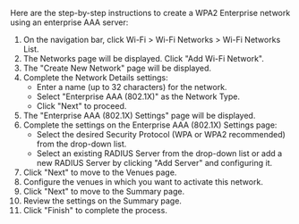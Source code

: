 Here are the step-by-step instructions to create a WPA2 Enterprise network using an enterprise AAA server:

1. On the navigation bar, click Wi-Fi > Wi-Fi Networks > Wi-Fi Networks List.
2. The Networks page will be displayed. Click "Add Wi-Fi Network".
3. The "Create New Network" page will be displayed.
4. Complete the Network Details settings:
   - Enter a name (up to 32 characters) for the network.
   - Select "Enterprise AAA (802.1X)" as the Network Type.
   - Click "Next" to proceed.
5. The "Enterprise AAA (802.1X) Settings" page will be displayed.
6. Complete the settings on the Enterprise AAA (802.1X) Settings page:
   - Select the desired Security Protocol (WPA or WPA2 recommended) from the drop-down list.
   - Select an existing RADIUS Server from the drop-down list or add a new RADIUS Server by clicking "Add Server" and configuring it.
7. Click "Next" to move to the Venues page.
8. Configure the venues in which you want to activate this network.
9. Click "Next" to move to the Summary page.
10. Review the settings on the Summary page.
11. Click "Finish" to complete the process.
